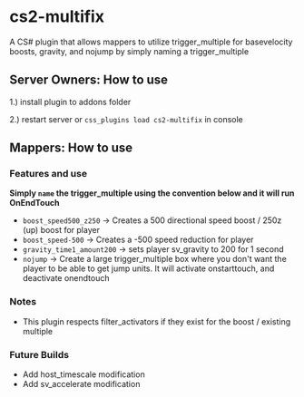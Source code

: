 # cs2-multifix
A CS# plugin that allows mappers to utilize trigger_multiple for basevelocity boosts, gravity, and nojump by simply naming a trigger_multiple

## Server Owners: How to use
1.) install plugin to addons folder

2.) restart server or `css_plugins load cs2-multifix` in console

## Mappers: How to use
### Features and use
**Simply `name` the trigger_multiple using the convention below and it will run OnEndTouch**
- `boost_speed500_z250` -> Creates a 500 directional speed boost / 250z (up) boost for player
- `boost_speed-500` -> Creates a -500 speed reduction for player
- `gravity_time1_amount200` -> sets player sv_gravity to 200 for 1 second
- `nojump` -> Create a large trigger_multiple box where you don't want the player to be able to get jump units. It will activate onstarttouch, and deactivate onendtouch

### Notes
- This plugin respects filter_activators if they exist for the boost / existing multiple
### Future Builds
- Add host_timescale modification
- Add sv_accelerate modification
